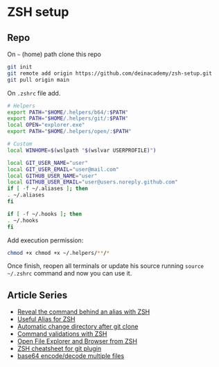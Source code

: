 # ZSH setup

## Repo

On `~` (home) path clone this repo

```bash
git init 
git remote add origin https://github.com/deinacademy/zsh-setup.git
git pull origin main
```

On `.zshrc` file add.

```bash
# Helpers
export PATH="$HOME/.helpers/b64/:$PATH"
export PATH="$HOME/.helpers/git/:$PATH"
local OPEN="explorer.exe"
export PATH="$HOME/.helpers/open/:$PATH"

# Custom
local WINHOME=$(wslpath "$(wslvar USERPROFILE)")

local GIT_USER_NAME="user"
local GIT_USER_EMAIL="user@mail.com"
local GITHUB_USER_NAME="user"
local GITHUB_USER_EMAIL="user@users.noreply.github.com"
if [ -f ~/.aliases ]; then
. ~/.aliases
fi

if [ -f ~/.hooks ]; then
. ~/.hooks
fi
```

Add execution permission:

```bash
chmod +x chmod +x ~/.helpers/**/*
```



Once finish, reopen all terminals or update his source running `source ~/.zshrc` command and now you can use it.

## Article Series

- [Reveal the command behind an alias with ZSH](https://dev.to/equiman/reveal-the-command-behind-an-alias-with-zsh-4d96)
- [Useful Alias for ZSH](https://dev.to/equiman/useful-alias-for-zsh-1j8b)
- [Automatic change directory after git clone](https://dev.to/equiman/automatic-change-directory-after-git-clone-8ei)
- [Command validations with ZSH](https://dev.to/equiman/command-validations-with-zsh-2boa)
- [Open File Explorer and Browser from ZSH](https://dev.to/equiman/open-file-explorer-and-browser-mbb)
- [ZSH cheatsheet for git plugin](https://dev.to/equiman/zsh-cheatsheet-for-git-plugin-1f6a)
- [base64 encode/decode multiple files](https://dev.to/equiman/base64-encode-decode-multiple-files-2ol1)
